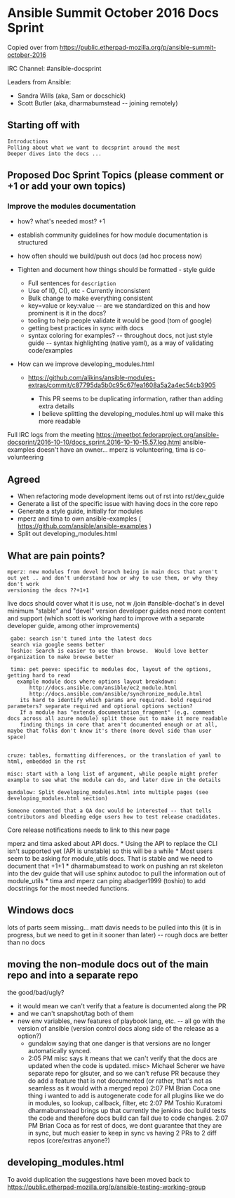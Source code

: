 # Ansible Summit October 2016 Docs Sprint

 Copied over from https://public.etherpad-mozilla.org/p/ansible-summit-october-2016

IRC Channel: #ansible-docsprint

Leaders from Ansible:

* Sandra Wills (aka, Sam or docschick)
* Scott Butler (aka, dharmabumstead -- joining remotely)

## Starting off with
    Introductions
    Polling about what we want to docsprint around the most
    Deeper dives into the docs ...

## Proposed Doc Sprint Topics (please comment or +1 or add your own topics)

### Improve the modules documentation

* how? what's needed most? +1
* establish community guidelines for how module documentation is structured
* how often should we build/push out docs (ad hoc process now)
* Tighten and document how things should be formatted - style guide

  * Full sentences for `description`
  * Use of I(), C(), etc - Currently inconsistent
  * Bulk change to make everything consistent
  * key=value or key:value -- are we standardized on this and how prominent is it in the docs?
  * tooling to help people validate it would be good (tom of google)
  * getting best practices in sync with docs
  * syntax coloring for examples? -- throughout docs, not just style guide -- syntax highlighting (native yaml), as a way of validating code/examples

* How can we improve developing_modules.html

  * https://github.com/alikins/ansible-modules-extras/commit/c87795da5b0c95c67fea1608a5a2a4ec54cb3905

    * This PR seems to be duplicating information, rather than adding extra details
    * I believe splitting the developing_modules.html up will make this more readable

Full IRC logs from the meeting https://meetbot.fedoraproject.org/ansible-docsprint/2016-10-10/docs_sprint.2016-10-10-15.57.log.html
ansible-examples doesn't have an owner... mperz is volunteering, tima is co-volunteering


## Agreed

*  When refactoring mode development items out of rst into rst/dev_guide
*  Generate a list of the specific issue with having docs in the core repo
*  Generate a style guide, initially for modules
* mperz and tima to own ansible-examples ( https://github.com/ansible/ansible-examples )
* Split out developing_modules.html

## What are pain points?
    mperz: new modules from devel branch being in main docs that aren't out yet .. and don't understand how or why to use them, or why they don't work
    versioning the docs ??+1+1
live docs should cover what it is use, not w
 /join #ansible-dochat's in devel
minimum "stable" and "devel" version
developer guides need more content and support (which scott is working hard to improve with a separate developer guide, among other improvements)

     gabe: search isn't tuned into the latest docs
     search via google seems better
     Toshio: Search is easier to use than browse.  Would love better organization to make browse better

     tima: pet peeve: specific to modules doc, layout of the options, getting hard to read
       example module docs where options layout breakdown:
           http://docs.ansible.com/ansible/ec2_module.html
           http://docs.ansible.com/ansible/synchronize_module.html
        its hard to identify which params are required. bold required parameters? separate required and optional options section?
        If a module has "extends_documentation_fragment" (e.g. comment docs across all azure module) split those out to make it more readable
        finding things in core that aren't documented enough or at all, maybe that folks don't know it's there (more devel side than user space)


    cruze: tables, formatting differences, or the translation of yaml to html, embedded in the rst

    misc: start with a long list of argument, while people might prefer example to see what the module can do, and later dive in the details

    gundalow: Split developing_modules.html into multiple pages (see developing_modules.html section)

    Someone commented that a QA doc would be interested -- that tells contributors and bleeding edge users how to test release cnadidates.
Core release notifications needs to link to this new page

   mperz and tima asked about  API docs.
      * Using the API to replace the CLI isn't supported yet (API is unstable) so this will be a while
      * Most users seem to be asking for module_utils docs.  That is stable and we need to document that +1+1
      * dharmabumstead to work on pushing an rst skeleton into the dev guide that will use sphinx autodoc to pull the information out of module_utils
      * tima and mperz can ping abadger1999 (toshio) to add docstrings for the most needed functions.


## Windows docs

lots of parts seem missing... matt davis needs to be pulled into this
(it is in progress, but we need to get in it sooner than later) -- rough docs are better than no docs

## moving the non-module docs out of the main repo and into a separate repo
the good/bad/ugly?

- it would mean we can't verify that a feature is documented along the PR
- and we can't snapshot/tag both of them
- new env variables, new features of playbook lang, etc. -- all go with the version of ansible
 (version control docs along side of the release as a option?)
     - gundalow saying that one danger is that versions are no longer automatically synced.
     - 2:05 PM misc says it means that we can't verify that the docs are updated when the code is updated.
     misc> Michael Scherer we have separate repo for glsuter, and so we can't refuse PR because they do add a feature that is not documented (or rather, that's not as seamless as it would with a merged repo)
2:07 PM
<bcoca> Brian Coca one thing i wanted to add is autogenerate code for all plugins like we do in modules, so lookup, callback, filter, etc
2:07 PM
<abadger1999> Toshio Kuratomi dharmabumstead brings up that currently the jenkins doc build tests the code and therefore docs build can fail due to code changes.
2:07 PM
<bcoca> Brian Coca as for rest of docs, we dont guarantee that they are in sync, but much easier to keep in sync vs having 2 PRs to 2 diff repos (core/extras anyone?)

## developing_modules.html

To avoid duplication the suggestions have been moved back to https://public.etherpad-mozilla.org/p/ansible-testing-working-group

